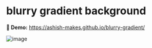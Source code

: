 # blurry gradient background

**🚀 Demo:** https://ashish-makes.github.io/blurry-gradient/

![image](https://user-images.githubusercontent.com/106135144/183569882-32725d86-f44a-4159-8e55-f1ad7f5b39df.png)

